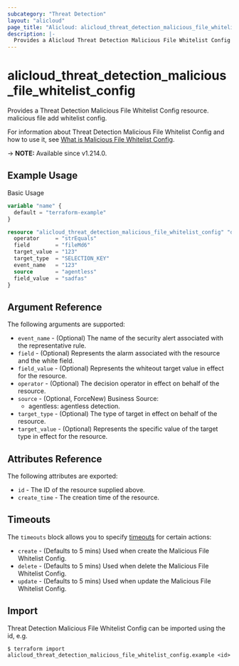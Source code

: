 ```yaml
---
subcategory: "Threat Detection"
layout: "alicloud"
page_title: "Alicloud: alicloud_threat_detection_malicious_file_whitelist_config"
description: |-
  Provides a Alicloud Threat Detection Malicious File Whitelist Config resource.
---
```


# alicloud_threat_detection_malicious_file_whitelist_config

Provides a Threat Detection Malicious File Whitelist Config resource. malicious file add whitelist config.

For information about Threat Detection Malicious File Whitelist Config and how to use it, see [What is Malicious File Whitelist Config](https://www.alibabacloud.com/help/zh/security-center/developer-reference/api-sas-2018-12-03-createmaliciousfilewhitelistconfig/).

-> **NOTE:** Available since v1.214.0.

## Example Usage

Basic Usage

```terraform
variable "name" {
  default = "terraform-example"
}

resource "alicloud_threat_detection_malicious_file_whitelist_config" "default" {
  operator     = "strEquals"
  field        = "fileMd6"
  target_value = "123"
  target_type  = "SELECTION_KEY"
  event_name   = "123"
  source       = "agentless"
  field_value  = "sadfas"
}
```

## Argument Reference

The following arguments are supported:
* `event_name` - (Optional) The name of the security alert associated with the representative rule.
* `field` - (Optional) Represents the alarm associated with the resource and the white field.
* `field_value` - (Optional) Represents the whiteout target value in effect for the resource.
* `operator` - (Optional) The decision operator in effect on behalf of the resource.
* `source` - (Optional, ForceNew) Business Source:
  - agentless: agentless detection.
* `target_type` - (Optional) The type of target in effect on behalf of the resource.
* `target_value` - (Optional) Represents the specific value of the target type in effect for the resource.

## Attributes Reference

The following attributes are exported:
* `id` - The ID of the resource supplied above.
* `create_time` - The creation time of the resource.

## Timeouts

The `timeouts` block allows you to specify [timeouts](https://www.terraform.io/docs/configuration-0-11/resources.html#timeouts) for certain actions:
* `create` - (Defaults to 5 mins) Used when create the Malicious File Whitelist Config.
* `delete` - (Defaults to 5 mins) Used when delete the Malicious File Whitelist Config.
* `update` - (Defaults to 5 mins) Used when update the Malicious File Whitelist Config.

## Import

Threat Detection Malicious File Whitelist Config can be imported using the id, e.g.

```shell
$ terraform import alicloud_threat_detection_malicious_file_whitelist_config.example <id>
```